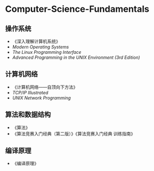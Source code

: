 # Computer-Science-Fundamentals
## 操作系统
- 《深入理解计算机系统》
- *Modern Operating Systems*
- *The Linux Programming Interface*
- *Advanced Programming in the UNIX Environment (3rd Edition)*
## 计算机网络
- 《计算机网络——自顶向下方法》
- *TCP/IP Illustrated*
- *UNIX Network Programming*
## 算法和数据结构
- 《算法》
-  《算法竞赛入门经典（第二版）》《算法竞赛入门经典 训练指南》
## 编译原理
- 《编译原理》
